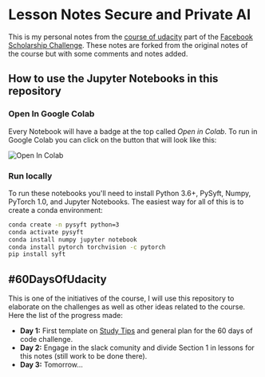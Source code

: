 # Lesson Notes Secure and Private AI

This is my personal notes from the [course of udacity](https://eu.udacity.com/course/secure-and-private-ai--ud185) part of the [Facebook Scholarship Challenge](https://eu.udacity.com/facebook-AI-scholarship). These notes are forked from the original notes of the course but with some comments and notes added.

## How to use the Jupyter Notebooks in this repository

### Open In Google Colab

Every Notebook will have a badge at the top called *Open in Colab*. To run in Google Colab you can click on the button that will look like this:

![Open In Colab](https://colab.research.google.com/assets/colab-badge.svg)

### Run locally

To run these notebooks you'll need to install Python 3.6+, PySyft, Numpy, PyTorch 1.0, and Jupyter Notebooks. The easiest way for all of this is to create a conda environment:

```bash
conda create -n pysyft python=3
conda activate pysyft
conda install numpy jupyter notebook
conda install pytorch torchvision -c pytorch
pip install syft
```

## #60DaysOfUdacity

This is one of the initiatives of the course, I will use this repository to elaborate on the challenges as well as other ideas related to the course. Here the list of the progress made:

* **Day 1:** First template on [Study Tips](Study%20Tips.md) and general plan for the 60 days of code challenge.
* **Day 2:** Engage in the slack comunity and divide Section 1 in lessons for this notes (still work to be done there).
* **Day 3:** Tomorrow...
